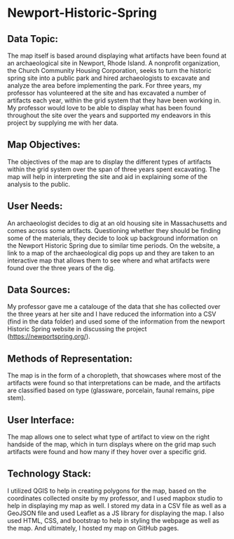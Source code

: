 # Newport-Historic-Spring

## Data Topic:
The map itself is based around displaying what artifacts have been found at an archaeological site in Newport, Rhode Island. A nonprofit organization, the Church Community Housing Corporation, seeks to turn the historic spring site into a public park and hired archaeologists to excavate and analyze the area before implementing the park. For three years, my professor has volunteered at the site and has excavated a number of artifacts each year, within the grid system that they have been working in. My professor would love to be able to display what has been found throughout the site over the years and supported my endeavors in this project by supplying me with her data.

## Map Objectives:
The objectives of the map are to display the different types of artifacts within the grid system over the span of three years spent excavating. The map will help in interpreting the site and aid in explaining some of the analysis to the public.

## User Needs:
An archaeologist decides to dig at an old housing site in Massachusetts and comes across some artifacts. Questioning whether they should be finding some of the materials, they decide to look up background information on the Newport Historic Spring due to similar time periods. On the website, a link to a map of the archaeological dig pops up and they are taken to an interactive map that allows them to see where and what artifacts were found over the three years of the dig.  

## Data Sources:
My professor gave me a catalouge of the data that she has collected over the three years at her site and I have reduced the information into a CSV (find in the data folder) and used some of the information from the newport Historic Spring website in discussing the project (https://newportspring.org/). 

## Methods of Representation:
The map is in the form of a choropleth, that showcases where most of the artifacts were found so that interpretations can be made, and the artifacts are classified based on type (glassware, porcelain, faunal remains, pipe stem). 

## User Interface:
The map allows one  to select what type of artifact to view on the right handside of the map, which in turn displays where on the grid map such artifacts were found and how many if they hover over a specific grid.

## Technology Stack:
I utilized QGIS to help in creating polygons for the map, based on the coordinates collected onsite by my professor, and I used mapbox studio to help in displaying my map as well. I stored my data in a CSV file as well as a GeoJSON file and used Leaflet as a JS library for displaying the map. I also used HTML, CSS, and bootstrap to help in styling the webpage as well as the map. And ultimately, I hosted my map on GitHub pages.